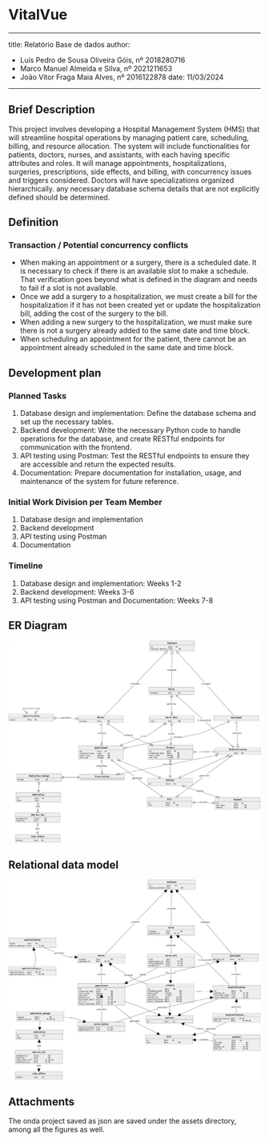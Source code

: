 # VitalVue

---
title: Relatório Base de dados
author:
  - Luís Pedro de Sousa Oliveira Góis, nº 2018280716
  - Marco Manuel Almeida e Silva, nº 2021211653
  - João Vítor Fraga Maia Alves, nº 2016122878
date: 11/03/2024
---

## Brief Description

This project involves developing a Hospital Management System (HMS) that will
streamline hospital operations by managing patient care, scheduling, billing,
and resource allocation. The system will include functionalities for patients,
doctors, nurses, and assistants, with each having specific attributes and roles.
It will manage appointments, hospitalizations, surgeries, prescriptions, side
effects, and billing, with concurrency issues and triggers considered. Doctors
will have specializations organized hierarchically. any necessary database
schema details that are not explicitly defined should be determined.

## Definition

### Transaction / Potential concurrency conflicts

- When making an appointment or a surgery, there is a scheduled date. It is
  necessary to check if there is an available slot to make a schedule. That
  verification goes beyond what is defined in the diagram and needs to fail if a
  slot is not available.
- Once we add a surgery to a hospitalization, we must create a bill for the
  hospitalization if it has not been created yet or update the hospitalization
  bill, adding the cost of the surgery to the bill.
- When adding a new surgery to the hospitalization, we must make sure there is
  not a surgery already added to the same date and time block.
- When scheduling an appointment for the patient, there cannot be an appointment
  already scheduled in the same date and time block.

## Development plan

### Planned Tasks

1. Database design and implementation: Define the database schema and set up the
   necessary tables.
2. Backend development: Write the necessary Python code to handle operations for
   the database, and create RESTful endpoints for communication with the frontend.
3. API testing using Postman: Test the RESTful endpoints to ensure they are
   accessible and return the expected results.
4. Documentation: Prepare documentation for installation, usage, and maintenance
   of the system for future reference.

### Initial Work Division per Team Member

1. Database design and implementation
2. Backend development
3. API testing using Postman
4. Documentation

### Timeline

1. Database design and implementation: Weeks 1-2
2. Backend development: Weeks 3-6
3. API testing using Postman and Documentation: Weeks 7-8

## ER Diagram

![ER Diagram](/assets/conceptual-diagram.png)

## Relational data model

![Relational Data Model](/assets/physical-diagram.png)

## Attachments

The onda project saved as json are saved under the assets directory, among all
the figures as well.

